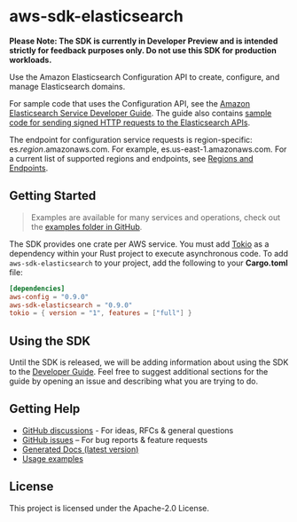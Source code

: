 # aws-sdk-elasticsearch

**Please Note: The SDK is currently in Developer Preview and is intended strictly for
feedback purposes only. Do not use this SDK for production workloads.**

Use the Amazon Elasticsearch Configuration API to create, configure, and manage Elasticsearch domains.

For sample code that uses the Configuration API, see the [Amazon Elasticsearch Service Developer Guide](https://docs.aws.amazon.com/elasticsearch-service/latest/developerguide/es-configuration-samples.html). The guide also contains [sample code for sending signed HTTP requests to the Elasticsearch APIs](https://docs.aws.amazon.com/elasticsearch-service/latest/developerguide/es-request-signing.html).

The endpoint for configuration service requests is region-specific: es._region_.amazonaws.com. For example, es.us-east-1.amazonaws.com. For a current list of supported regions and endpoints, see [Regions and Endpoints](http://docs.aws.amazon.com/general/latest/gr/rande.html#elasticsearch-service-regions).

## Getting Started

> Examples are available for many services and operations, check out the
> [examples folder in GitHub](https://github.com/awslabs/aws-sdk-rust/tree/main/examples).

The SDK provides one crate per AWS service. You must add [Tokio](https://crates.io/crates/tokio)
as a dependency within your Rust project to execute asynchronous code. To add `aws-sdk-elasticsearch` to
your project, add the following to your **Cargo.toml** file:

```toml
[dependencies]
aws-config = "0.9.0"
aws-sdk-elasticsearch = "0.9.0"
tokio = { version = "1", features = ["full"] }
```

## Using the SDK

Until the SDK is released, we will be adding information about using the SDK to the
[Developer Guide](https://docs.aws.amazon.com/sdk-for-rust/latest/dg/welcome.html). Feel free to suggest
additional sections for the guide by opening an issue and describing what you are trying to do.

## Getting Help

* [GitHub discussions](https://github.com/awslabs/aws-sdk-rust/discussions) - For ideas, RFCs & general questions
* [GitHub issues](https://github.com/awslabs/aws-sdk-rust/issues/new/choose) – For bug reports & feature requests
* [Generated Docs (latest version)](https://awslabs.github.io/aws-sdk-rust/)
* [Usage examples](https://github.com/awslabs/aws-sdk-rust/tree/main/examples)

## License

This project is licensed under the Apache-2.0 License.

